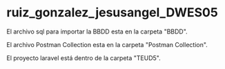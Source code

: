 # ruiz_gonzalez_jesusangel_DWES05

El archivo sql para importar la BBDD esta en la carpeta "BBDD".

El archivo Postman Collection esta en la carpeta "Postman Collection".

El proyecto laravel está dentro de la carpeta "TEUD5".
